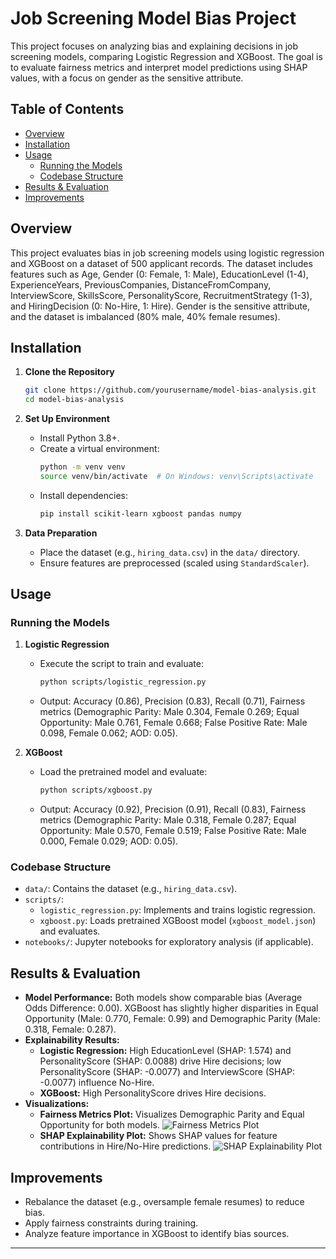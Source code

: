 # Job Screening Model Bias Project

This project focuses on analyzing bias and explaining decisions in job screening models, comparing Logistic Regression and XGBoost. The goal is to evaluate fairness metrics and interpret model predictions using SHAP values, with a focus on gender as the sensitive attribute.


## Table of Contents
- [Overview](#overview)
- [Installation](#installation)
- [Usage](#usage)
  - [Running the Models](#running-the-models)
  - [Codebase Structure](#codebase-structure)
- [Results & Evaluation](#results--evaluation)
- [Improvements](#improvements)

## Overview
This project evaluates bias in job screening models using logistic regression and XGBoost on a dataset of 500 applicant records. The dataset includes features such as Age, Gender (0: Female, 1: Male), EducationLevel (1-4), ExperienceYears, PreviousCompanies, DistanceFromCompany, InterviewScore, SkillsScore, PersonalityScore, RecruitmentStrategy (1-3), and HiringDecision (0: No-Hire, 1: Hire). Gender is the sensitive attribute, and the dataset is imbalanced (80% male, 40% female resumes).

## Installation

1. **Clone the Repository**
   ```bash
   git clone https://github.com/yourusername/model-bias-analysis.git
   cd model-bias-analysis
   ```

2. **Set Up Environment**
   - Install Python 3.8+.
   - Create a virtual environment:
     ```bash
     python -m venv venv
     source venv/bin/activate  # On Windows: venv\Scripts\activate
     ```
   - Install dependencies:
     ```bash
     pip install scikit-learn xgboost pandas numpy
     ```

3. **Data Preparation**
   - Place the dataset (e.g., `hiring_data.csv`) in the `data/` directory.
   - Ensure features are preprocessed (scaled using `StandardScaler`).

## Usage

### Running the Models
1. **Logistic Regression**
   - Execute the script to train and evaluate:
     ```bash
     python scripts/logistic_regression.py
     ```
   - Output: Accuracy (0.86), Precision (0.83), Recall (0.71), Fairness metrics (Demographic Parity: Male 0.304, Female 0.269; Equal Opportunity: Male 0.761, Female 0.668; False Positive Rate: Male 0.098, Female 0.062; AOD: 0.05).

2. **XGBoost**
   - Load the pretrained model and evaluate:
     ```bash
     python scripts/xgboost.py
     ```
   - Output: Accuracy (0.92), Precision (0.91), Recall (0.83), Fairness metrics (Demographic Parity: Male 0.318, Female 0.287; Equal Opportunity: Male 0.570, Female 0.519; False Positive Rate: Male 0.000, Female 0.029; AOD: 0.05).

### Codebase Structure
- `data/`: Contains the dataset (e.g., `hiring_data.csv`).
- `scripts/`: 
  - `logistic_regression.py`: Implements and trains logistic regression.
  - `xgboost.py`: Loads pretrained XGBoost model (`xgboost_model.json`) and evaluates.
- `notebooks/`: Jupyter notebooks for exploratory analysis (if applicable).
  
## Results & Evaluation

- **Model Performance:** Both models show comparable bias (Average Odds Difference: 0.00). XGBoost has slightly higher disparities in Equal Opportunity (Male: 0.770, Female: 0.99) and Demographic Parity (Male: 0.318, Female: 0.287).
- **Explainability Results:**
  - **Logistic Regression:** High EducationLevel (SHAP: 1.574) and PersonalityScore (SHAP: 0.0088) drive Hire decisions; low PersonalityScore (SHAP: -0.0077) and InterviewScore (SHAP: -0.0077) influence No-Hire.
  - **XGBoost:** High PersonalityScore drives Hire decisions.
- **Visualizations:**
  - **Fairness Metrics Plot:** Visualizes Demographic Parity and Equal Opportunity for both models.
    ![Fairness Metrics Plot](<img width="640" height="480" alt="Image" src="https://github.com/user-attachments/assets/5dea5c82-c681-4547-a19e-41405b2e0561" />)
  - **SHAP Explainability Plot:** Shows SHAP values for feature contributions in Hire/No-Hire predictions.
    ![SHAP Explainability Plot](images/shap_explainability_plot.png)

## Improvements
- Rebalance the dataset (e.g., oversample female resumes) to reduce bias.
- Apply fairness constraints during training.
- Analyze feature importance in XGBoost to identify bias sources.



---


